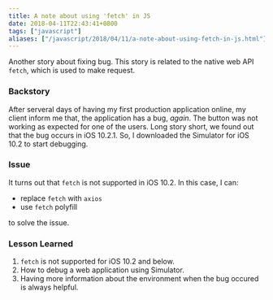 ```yaml
---
title: A note about using 'fetch' in JS
date: 2018-04-11T22:43:41+0800
tags: ["javascript"]
aliases: ["/javascript/2018/04/11/a-note-about-using-fetch-in-js.html"]
---
```


Another story about fixing bug. This story is related to the native web
API `fetch`, which is used to make request.

### Backstory

After serveral days of having my first production application online,
my client inform me that, the application has a bug, _again_.
The button was not working as expected for one of the users.
Long story short, we found out that the bug occurs in iOS 10.2.1.
So, I downloaded the Simulator for iOS 10.2 to start debugging.

### Issue

It turns out that `fetch` is not supported in iOS 10.2. In this
case, I can:

- replace `fetch` with `axios`
- use `fetch` polyfill

to solve the issue.

### Lesson Learned

1. `fetch` is not supported for iOS 10.2 and below.
2. How to debug a web application using Simulator.
3. Having more information about the environment when the bug occured
   is always helpful.
